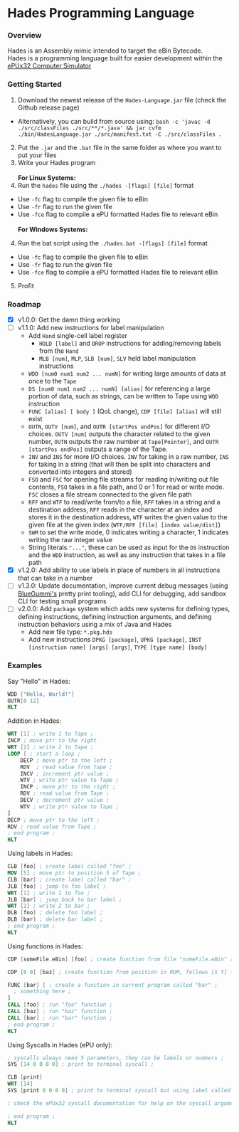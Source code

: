 # Hades Programming Language
### Overview
Hades is an Assembly mimic intended to target the eBin Bytecode.\
Hades is a programming language built for easier development within the [ePUx32 Computer Simulator](https://github.com/Nadelio/ePU)

### Getting Started
1. Download the newest release of the `Hades-Language.jar` file (check the Github release page)
  - Alternatively, you can build from source using: `bash -c 'javac -d ./src/classFiles ./src/**/*.java' && jar cvfm ./bin/HadesLanguage.jar ./src/manifest.txt -C ./src/classFiles .`
2. Put the `.jar` and the `.bat` file in the same folder as where you want to put your files
3. Write your Hades program\
\
**For Linux Systems:**
4. Run the `hades` file using the `./hades -[flags] [file]` format
  - Use `-fc` flag to compile the given file to eBin
  - Use `-fr` flag to run the given file
  - Use `-fce` flag to compile a ePU formatted Hades file to relevant eBin\
\
**For Windows Systems:**
4. Run the bat script using the `./hades.bat -[flags] [file]` format
  - Use `-fc` flag to compile the given file to eBin
  - Use `-fr` flag to run the given file
  - Use `-fce` flag to compile a ePU formatted Hades file to relevant eBin
5. Profit

### Roadmap
- [x] v1.0.0: Get the damn thing working
- [ ] v1.1.0: Add new instructions for label manipulation
  - Add `Hand` single-cell label register
    - `HOLD [label]` and `DROP` instructions for adding/removing labels from the `Hand`
    - `MLB [num]`, `MLP`, `SLB [num]`, `SLV` held label manipulation instructions
  - `WDD [num0 num1 num2 ... numN]` for writing large amounts of data at once to the `Tape`
  - `DS [num0 num1 num2 ... numN] [alias]` for referencing a large portion of data, such as strings, can be written to Tape using `WDD` instruction
  - `FUNC [alias] [ body ]` (QoL change), `CDP [file] [alias]` will still exist
  - `OUTN`, `OUTV [num]`, and `OUTR [startPos endPos]` for different I/O choices. `OUTV [num]` outputs the character related to the given number, `OUTN` outputs the raw number at `Tape[Pointer]`, and `OUTR [startPos endPos]` outputs a range of the Tape.
  - `INV` and `INS` for more I/O choices. `INV` for taking in a raw number, `INS` for taking in a string (that will then be split into characters and converted into integers and stored)
  - `FSO` and `FSC` for opening file streams for reading in/writing out file contents, `FSO` takes in a file path, and 0 or 1 for read or write mode. `FSC` closes a file stream connected to the given file path
  - `RFF` and `WTF` to read/write from/to a file, `RFF` takes in a string and a destination address, `RFF` reads in the character at an index and stores it in the destination address, `WTF` writes the given value to the given file at the given index (`WTF/RFF [file] [index value/dist]`)
  - `SWM` to set the write mode, 0 indicates writing a character, 1 indicates writing the raw integer value
  - String literals `"..."`, these can be used as input for the `DS` instruction and the `WDD` instruction, as well as any instruction that takes in a file path
- [X] v1.2.0: Add ability to use labels in place of numbers in all instructions that can take in a number
- [ ] v1.3.0: Update documentation, improve current debug messages (using [BlueGummi's](https://github.com/BlueGummi) pretty print tooling), add CLI for debugging, add sandbox CLI for testing small programs
- [ ] v2.0.0: Add `package` system which adds new systems for defining types, defining instructions, defining instruction arguments, and defining instruction behaviors using a mix of Java and Hades
  - Add new file type: `*.pkg.hds`
  - Add new instructions `DPKG [package]`, `UPKG [package]`, `INST [instruction name] [args] [args]`, `TYPE [type name] [body]`
### Examples
Say "Hello" in Hades:
```nasm
WDD ["Hello, World!"]
OUTR[0 12]
HLT
```
Addition in Hades:
```nasm
WRT [1] ; write 1 to Tape ;
INCP ; move ptr to the right
WRT [2] ; write 2 to Tape ;
LOOP [ ; start a loop ;
    DECP ; move ptr to the left ;
    RDV  ; read value from Tape ;
    INCV ; increment ptr value ;
    WTV ; write ptr value to Tape ;
    INCP ; move ptr to the right ;
    RDV ; read value from Tape ;
    DECV ; decrement ptr value ;
    WTV ; write ptr value to Tape ;
]
DECP ; move ptr to the left ;
RDV ; read value from Tape ;
; end program ;
HLT
```
Using labels in Hades:
```nasm
CLB [foo] ; create label called "foo" ;
MOV [5] ; move ptr to position 5 of Tape ;
CLB [bar] ; create label called "bar" ;
JLB [foo] ; jump to foo label ;
WRT [1] ; write 1 to foo ;
JLB [bar] ; jump back to bar label ;
WRT [2] ; write 2 to bar ;
DLB [foo] ; delete foo label ;
DLB [bar] ; delete bar label ;
; end program ;
HLT
```
Using functions in Hades:
```nasm
CDP [someFile.eBin] [foo] ; create function from file "someFile.eBin" and call it "foo" ;

CDP [0 0] [baz] ; create function from position in ROM, follows [X Y] format (ePU branch only) ;

FUNC [bar] [ ; create a function in current program called "bar" ;
  ; something here ;
]
CALL [foo] ; run "foo" function ;
CALL [baz] ; run "baz" function ;
CALL [bar] ; run "bar" function ;
; end program ;
HLT
```
Using Syscalls in Hades (ePU only):
```nasm
; syscalls always need 5 parameters, they can be labels or numbers ;
SYS [14 0 0 0 0] ; print to terminal syscall ;

CLB [print]
WRT [14]
SYS [print 0 0 0 0] ; print to terminal syscall but using label called "print" ;

; check the ePUx32 syscall documentation for help on the syscall arguments ;

; end program ;
HLT
```

